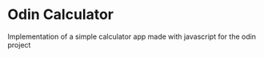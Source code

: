 # Odin Calculator

Implementation of a simple calculator app made with javascript for the odin project